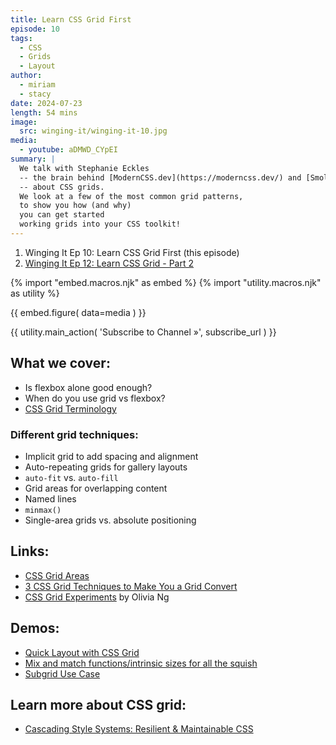 ```yaml
---
title: Learn CSS Grid First
episode: 10
tags:
  - CSS
  - Grids
  - Layout
author:
  - miriam
  - stacy
date: 2024-07-23
length: 54 mins
image:
  src: winging-it/winging-it-10.jpg
media:
  - youtube: aDMWD_CYpEI
summary: |
  We talk with Stephanie Eckles
  -- the brain behind [ModernCSS.dev](https://moderncss.dev/) and [SmolCSS.dev](https://smolcss.dev/)
  -- about CSS grids.
  We look at a few of the most common grid patterns,
  to show you how (and why)
  you can get started
  working grids into your CSS toolkit!
---
```


1. Winging It Ep 10: Learn CSS Grid First (this episode)
2. [Winging It Ep 12: Learn CSS Grid - Part 2](/2024/09/17/winging-it-12/)

{% import "embed.macros.njk" as embed %}
{% import "utility.macros.njk" as utility %}

{{ embed.figure(
  data=media
) }}

{{ utility.main_action(
  'Subscribe to Channel »',
  subscribe_url
) }}

## What we cover:
- Is flexbox alone good enough?
- When do you use grid vs flexbox?
- [CSS Grid Terminology](https://codepen.io/stacy/pen/ObmjeZ)

### Different grid techniques:
- Implicit grid to add spacing and alignment
- Auto-repeating grids for gallery layouts
- `auto-fit` vs. `auto-fill`
- Grid areas for overlapping content
- Named lines
- `minmax()`
- Single-area grids vs. absolute positioning

## Links:
- [CSS Grid Areas](https://ishadeed.com/article/css-grid-area/)
- [3 CSS Grid Techniques to Make You a Grid Convert](https://moderncss.dev/3-css-grid-techniques-to-make-you-a-grid-convert/)
- [CSS Grid Experiments](https://codepen.io/collection/DQvYpQ) by Olivia Ng

## Demos:
- [Quick Layout with CSS Grid](https://codepen.io/miriamsuzanne/pen/OJGVzbK)
- [Mix and match functions/intrinsic sizes for all the squish](https://codepen.io/miriamsuzanne/pen/wvKErbK)
- [Subgrid Use Case](https://codepen.io/miriamsuzanne/pen/jRdgLB)

## Learn more about CSS grid:
- [Cascading Style Systems: Resilient & Maintainable CSS](https://smashingconf.com/online-workshops/workshops/modern-css-miriam-suzanne)
